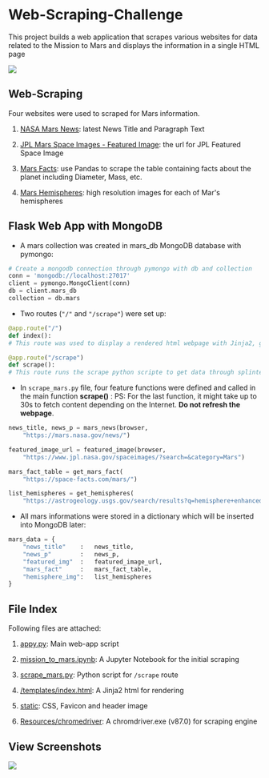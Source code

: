 # Web-Scraping-Challenge
This project builds a web application that scrapes various websites for data related to the Mission to Mars and displays the information in a single HTML page

<img src="https://github.com/kk-deng/Web-Scraping-Challenge/blob/main/Missions_to_Mars/static/header.jpg?raw=true">

## Web-Scraping

Four websites were used to scraped for Mars information.

1. <a href="https://mars.nasa.gov/news/">NASA Mars News</a>: latest News Title and Paragraph Text

2. <a href="https://www.jpl.nasa.gov/spaceimages/?search=&category=Mars">JPL Mars Space Images - Featured Image</a>: the url for JPL Featured Space Image

3. <a href="https://space-facts.com/mars/">Mars Facts</a>: use Pandas to scrape the table containing facts about the planet including Diameter, Mass, etc.

4. <a href="https://astrogeology.usgs.gov/search/results?q=hemisphere+enhanced&k1=target&v1=Mars">Mars Hemispheres</a>: high resolution images for each of Mar's hemispheres

## Flask Web App with MongoDB

* A mars collection was created in mars_db MongoDB database with pymongo:

```python
# Create a mongodb connection through pymongo with db and collection
conn = 'mongodb://localhost:27017'
client = pymongo.MongoClient(conn)
db = client.mars_db
collection = db.mars
```

* Two routes (`"/"` and `"/scrape"`) were set up:

```python
@app.route("/")
def index():
# This route was used to display a rendered html webpage with Jinja2, getting the lastest document from mars_db

@app.route("/scrape")
def scrape():
# This route runs the scrape python scripte to get data through splinter.browser and then insert to MongoDB
```

* In `scrape_mars.py` file, four feature functions were defined and called in the main function **scrape()** :
PS: For the last function, it might take up to 30s to fetch content depending on the Internet. **Do not refresh the webpage**.

```python
news_title, news_p = mars_news(browser, 
    "https://mars.nasa.gov/news/")

featured_image_url = featured_image(browser, 
    "https://www.jpl.nasa.gov/spaceimages/?search=&category=Mars")

mars_fact_table = get_mars_fact(
    "https://space-facts.com/mars/")

list_hemispheres = get_hemispheres(
    "https://astrogeology.usgs.gov/search/results?q=hemisphere+enhanced&k1=target&v1=Mars")
```

* All mars informations were stored in a dictionary which will be inserted into MongoDB later:
```python
mars_data = {
    "news_title"    :   news_title,
    "news_p"        :   news_p,
    "featured_img"  :   featured_image_url,
    "mars_fact"     :   mars_fact_table,
    "hemisphere_img":   list_hemispheres
}
```

## File Index

Following files are attached:

1. <a href="https://github.com/kk-deng/Web-Scraping-Challenge/blob/main/Missions_to_Mars/app.py">appy.py</a>: Main web-app script

2. <a href="https://github.com/kk-deng/Web-Scraping-Challenge/blob/main/Missions_to_Mars/mission_to_mars.ipynb">mission_to_mars.ipynb</a>: A Jupyter Notebook for the initial scraping

3. <a href="https://github.com/kk-deng/Web-Scraping-Challenge/blob/main/Missions_to_Mars/scrape_mars.py">scrape_mars.py</a>: Python script for `/scrape` route

4. <a href="https://github.com/kk-deng/Web-Scraping-Challenge/blob/main/Missions_to_Mars/templates/index.html">/templates/index.html</a>: A Jinja2 html for rendering

5. <a href="https://github.com/kk-deng/Web-Scraping-Challenge/tree/main/Missions_to_Mars/static">static</a>: CSS, Favicon and header image

6. <a href="https://github.com/kk-deng/Web-Scraping-Challenge/tree/main/Missions_to_Mars/Resources">Resources/chromedriver</a>: A chromdriver.exe (v87.0) for scraping engine

## View Screenshots
<img src="https://github.com/kk-deng/Web-Scraping-Challenge/blob/main/Screenshot/mars.png">
